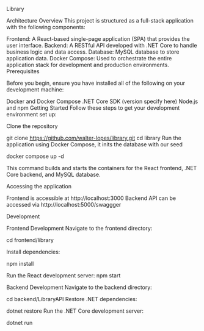 Library 

Architecture Overview
This project is structured as a full-stack application with the following components:

Frontend: A React-based single-page application (SPA) that provides the user interface.
Backend: A RESTful API developed with .NET Core to handle business logic and data access.
Database: MySQL database to store application data.
Docker Compose: Used to orchestrate the entire application stack for development and production environments.
Prerequisites

Before you begin, ensure you have installed all of the following on your development machine:

Docker and Docker Compose
.NET Core SDK (version specify here)
Node.js and npm
Getting Started
Follow these steps to get your development environment set up:

Clone the repository


git clone https://github.com/walter-lopes/library.git
cd library
Run the application using Docker Compose, it inits the database with our seed

docker compose up -d

This command builds and starts the containers for the React frontend, .NET Core backend, and MySQL database.

Accessing the application

Frontend is accessible at http://localhost:3000
Backend API can be accessed via http://localhost:5000/swaggger

Development

Frontend Development
Navigate to the frontend directory:


cd frontend/library

Install dependencies:

npm install

Run the React development server:
npm start


Backend Development
Navigate to the backend directory:


cd backend/LibraryAPI
Restore .NET dependencies:

dotnet restore
Run the .NET Core development server:

dotnet run
